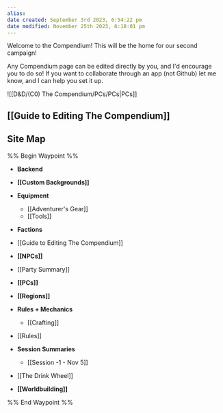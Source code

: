 ```yaml
---
alias: 
date created: September 3rd 2023, 6:54:22 pm
date modified: November 25th 2023, 6:18:01 pm
---
```


Welcome to the Compendium! This will be the home for our second campaign!

Any Compendium page can be edited directly by you, and I'd encourage you to do so! If you want to collaborate through an app (not Github) let me know, and I can help you set it up.

![[D&D/(C0) The Compendium/PCs/PCs|PCs]]

## [[Guide to Editing The Compendium]]
## Site Map
%% Begin Waypoint %%
- **Backend**

- **[[Custom Backgrounds]]**
- **Equipment**
	- [[Adventurer's Gear]]
	- [[Tools]]
- **Factions**
- [[Guide to Editing The Compendium]]
- **[[NPCs]]**
- [[Party Summary]]
- **[[PCs]]**
- **[[Regions]]**
- **Rules + Mechanics**
	- [[Crafting]]
- [[Rules]]
- **Session Summaries**
	- [[Session -1 - Nov 5]]
- [[The Drink Wheel]]
- **[[Worldbuilding]]**

%% End Waypoint %%
